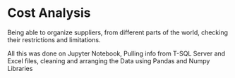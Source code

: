 # Cost Analysis
Being able to organize suppliers, from different parts of the world, checking their restrictions and limitations.

All this was done on Jupyter Notebook, 
Pulling info from T-SQL Server and Excel files, cleaning and arranging the Data using Pandas and Numpy Libraries
